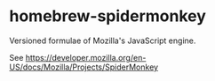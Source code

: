 # homebrew-spidermonkey
Versioned formulae of Mozilla's JavaScript engine.

See https://developer.mozilla.org/en-US/docs/Mozilla/Projects/SpiderMonkey
